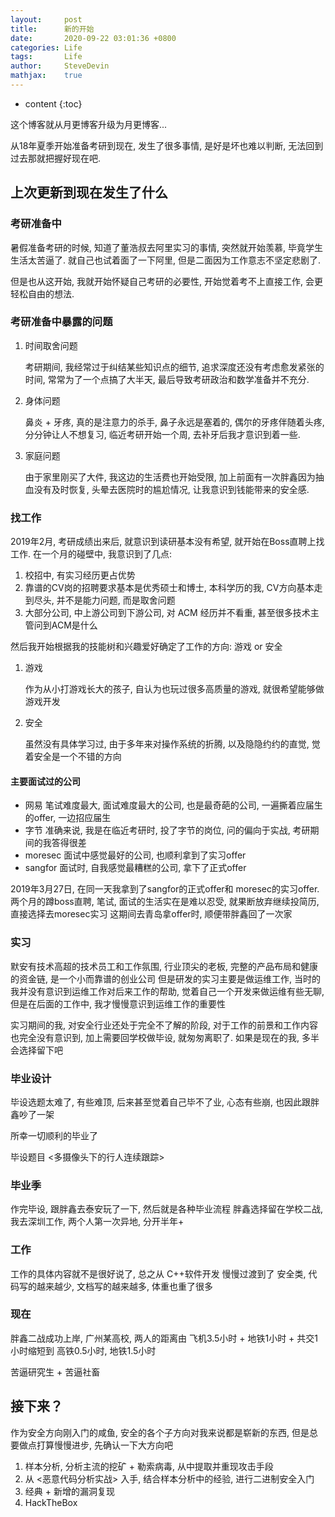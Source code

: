 ```yaml
---
layout:     post
title:      新的开始
date:       2020-09-22 03:01:36 +0800
categories: Life
tags:       Life
author:     SteveDevin
mathjax:    true
---
```

* content
{:toc}


这个博客就从月更博客升级为月更博客...

从18年夏季开始准备考研到现在, 发生了很多事情, 是好是坏也难以判断, 无法回到过去那就把握好现在吧.



## 上次更新到现在发生了什么

### 考研准备中

暑假准备考研的时候, 知道了董浩叔去阿里实习的事情, 突然就开始羡慕, 毕竟学生生活太苦逼了. 就自己也试着面了一下阿里, 但是二面因为工作意志不坚定悲剧了.

但是也从这开始, 我就开始怀疑自己考研的必要性, 开始觉着考不上直接工作, 会更轻松自由的想法.

### 考研准备中暴露的问题

1. 时间取舍问题

    考研期间, 我经常过于纠结某些知识点的细节, 追求深度还没有考虑愈发紧张的时间, 常常为了一个点搞了大半天, 最后导致考研政治和数学准备并不充分.
    
2. 身体问题
    
    鼻炎 + 牙疼, 真的是注意力的杀手, 鼻子永远是塞着的, 偶尔的牙疼伴随着头疼, 分分钟让人不想复习, 临近考研开始一个周, 去补牙后我才意识到着一些.
    
3. 家庭问题

    由于家里刚买了大件, 我这边的生活费也开始受限, 加上前面有一次胖鑫因为抽血没有及时恢复, 头晕去医院时的尴尬情况, 让我意识到钱能带来的安全感.


### 找工作
2019年2月, 考研成绩出来后, 就意识到读研基本没有希望, 就开始在Boss直聘上找工作. 
在一个月的碰壁中, 我意识到了几点:

1. 校招中, 有实习经历更占优势
2. 靠谱的CV岗的招聘要求基本是优秀硕士和博士, 本科学历的我, CV方向基本走到尽头, 并不是能力问题, 而是取舍问题
3. 大部分公司, 中上游公司到下游公司, 对 ACM 经历并不看重, 甚至很多技术主管问到ACM是什么

然后我开始根据我的技能树和兴趣爱好确定了工作的方向: 游戏 or 安全

1. 游戏
    
    作为从小打游戏长大的孩子, 自认为也玩过很多高质量的游戏, 就很希望能够做游戏开发
    
2. 安全
    
    虽然没有具体学习过, 由于多年来对操作系统的折腾, 以及隐隐约约的直觉, 觉着安全是一个不错的方向
    
#### 主要面试过的公司

- 网易 笔试难度最大, 面试难度最大的公司, 也是最奇葩的公司, 一遍撕着应届生的offer, 一边招应届生
- 字节 准确来说, 我是在临近考研时, 投了字节的岗位, 问的偏向于实战, 考研期间的我答得很差
- moresec 面试中感觉最好的公司, 也顺利拿到了实习offer
- sangfor 面试时, 自我感觉最糟糕的公司, 拿下了正式offer

2019年3月27日, 在同一天我拿到了sangfor的正式offer和 moresec的实习offer.
两个月的蹲boss直聘, 笔试, 面试的生活实在是难以忍受, 就果断放弃继续投简历, 直接选择去moresec实习
这期间去青岛拿offer时, 顺便带胖鑫回了一次家

### 实习

默安有技术高超的技术员工和工作氛围, 行业顶尖的老板, 完整的产品布局和健康的资金链, 是一个小而靠谱的创业公司
但是研发的实习主要是做运维工作, 当时的我并没有意识到运维工作对后来工作的帮助, 觉着自己一个开发来做运维有些无聊, 但是在后面的工作中, 我才慢慢意识到运维工作的重要性

实习期间的我, 对安全行业还处于完全不了解的阶段, 对于工作的前景和工作内容也完全没有意识到, 加上需要回学校做毕设, 就匆匆离职了.
如果是现在的我, 多半会选择留下吧

### 毕业设计

毕设选题太难了, 有些难顶, 后来甚至觉着自己毕不了业, 心态有些崩, 也因此跟胖鑫吵了一架

所幸一切顺利的毕业了

毕设题目 <多摄像头下的行人连续跟踪>

### 毕业季

作完毕设, 跟胖鑫去泰安玩了一下, 然后就是各种毕业流程
胖鑫选择留在学校二战, 我去深圳工作, 两个人第一次异地, 分开半年+

### 工作

工作的具体内容就不是很好说了, 总之从 C++软件开发 慢慢过渡到了 安全类, 代码写的越来越少, 文档写的越来越多, 体重也重了很多

### 现在

胖鑫二战成功上岸, 广州某高校, 两人的距离由 飞机3.5小时 + 地铁1小时 + 共交1小时缩短到 高铁0.5小时, 地铁1.5小时

苦逼研究生 + 苦逼社畜


## 接下来？

作为安全方向刚入门的咸鱼, 安全的各个子方向对我来说都是崭新的东西, 但是总要做点打算慢慢进步, 先确认一下大方向吧

1. 样本分析, 分析主流的挖矿 + 勒索病毒, 从中提取并重现攻击手段
2. 从 <恶意代码分析实战> 入手, 结合样本分析中的经验, 进行二进制安全入门
3. 经典 + 新增的漏洞复现
4. HackTheBox
